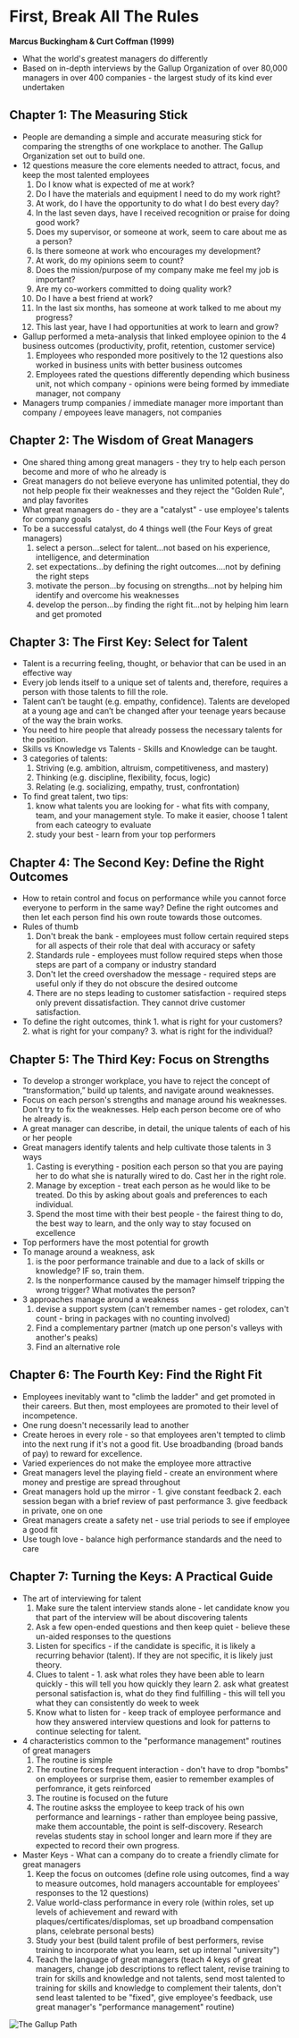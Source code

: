 # First, Break All The Rules
**Marcus Buckingham & Curt Coffman (1999)**
- What the world's greatest managers do differently
- Based on in-depth interviews by the Gallup Organization of over 80,000 managers in over 400 companies - the largest study of its kind ever undertaken

## Chapter 1: The Measuring Stick
- People are demanding a simple and accurate measuring stick for comparing the strengths of one workplace to another. The Gallup Organization set out to build one.
- 12 questions measure the core elements needed to attract, focus, and keep the most talented employees
  1. Do I know what is expected of me at work?
  2. Do I have the materials and equipment I need to do my work right?
  3. At work, do I have the opportunity to do what I do best every day?
  4. In the last seven days, have I received recognition or praise for doing good work?
  5. Does my supervisor, or someone at work, seem to care about me as a person?
  6. Is there someone at work who encourages my development?
  7. At work, do my opinions seem to count?
  8. Does the mission/purpose of my company make me feel my job is important?
  9. Are my co-workers committed to doing quality work?
  10. Do I have a best friend at work?
  11. In the last six months, has someone at work talked to me about my progress?
  12. This last year, have I had opportunities at work to learn and grow?
- Gallup performed a meta-analysis that linked employee opinion to the 4 business outcomes (productivity, profit, retention, customer service)
  1. Employees who responded more positively to the 12 questions also worked in business units with better business outcomes
  2. Employees rated the questions differently depending which business unit, not which company - opinions were being formed by immediate manager, not company
- Managers trump companies / immediate manager more important than company / empoyees leave managers, not companies
## Chapter 2: The Wisdom of Great Managers
- One shared thing among great managers - they try to help each person become and more of who he already is
- Great managers do not believe everyone has unlimited potential, they do not help people fix their weaknesses and they reject the "Golden Rule", and play favorites
- What great managers do - they are a "catalyst" - use employee's talents for company goals
- To be a successful catalyst, do 4 things well (the Four Keys of great managers)
  1. select a person...select for talent...not based on his experience, intelligence, and determination
  2. set expectations...by defining the right outcomes....not by defining the right steps
  3. motivate the person...by focusing on strengths...not by helping him identify and overcome his weaknesses
  4. develop the person...by finding the right fit...not by helping him learn and get promoted
## Chapter 3: The First Key: Select for Talent
- Talent is a recurring feeling, thought, or behavior that can be used in an effective way
- Every job lends itself to a unique set of talents and, therefore, requires a person with those talents to fill the role.
- Talent can’t be taught (e.g. empathy, confidence). Talents are developed at a young age and can’t be changed after your teenage years because of the way the brain works.
- You need to hire people that already possess the necessary talents for the position.
- Skills vs Knowledge vs Talents - Skills and Knowledge can be taught. 
- 3 categories of talents:
  1. Striving (e.g. ambition, altruism, competitiveness, and mastery)
  2. Thinking (e.g. discipline, flexibility, focus, logic)
  3. Relating (e.g. socializing, empathy, trust, confrontation)
- To find great talent, two tips:
  1. know what talents you are looking for - what fits with company, team, and your management style. To make it easier, choose 1 talent from each cateogry to evaluate
  2. study your best - learn from your top performers
## Chapter 4: The Second Key: Define the Right Outcomes
- How to retain control and focus on performance while you cannot force everyone to perform in the same way? Define the right outcomes and then let each person find his own route towards those outcomes.
- Rules of thumb
  1. Don't break the bank - employees must follow certain required steps for all aspects of their role that deal with accuracy or safety
  2. Standards rule - employees must follow required steps when those steps are part of a company or industry standard
  3. Don't let the creed overshadow the message - required steps are useful only if they do not obscure the desired outcome
  4. There are no steps leading to customer satisfaction - required steps only prevent dissatisfaction. They cannot drive customer satisfaction.
- To define the right outcomes, think 1. what is right for your customers? 2. what is right for your company? 3. what is right for the individual?
## Chapter 5: The Third Key: Focus on Strengths
- To develop a stronger workplace, you have to reject the concept of “transformation,” build up talents, and navigate around weaknesses.
- Focus on each person's strengths and manage around his weaknesses. Don't try to fix the weaknesses. Help each person become ore of who he already is.
- A great manager can describe, in detail, the unique talents of each of his or her people
- Great managers identify talents and help cultivate those talents in 3 ways
  1. Casting is everything - position each person so that you are paying her to do what she is naturally wired to do. Cast her in the right role.
  2. Manage by exception - treat each person as he would like to be treated. Do this by asking about goals and preferences to each individual.
  3. Spend the most time with their best people - the fairest thing to do, the best way to learn, and the only way to stay focused on excellence
- Top performers have the most potential for growth
- To manage around a weakness, ask
  1. is the poor performance trainable and due to a lack of skills or knowledge? IF so, train them.
  2. Is the nonperformance caused by the mamager himself tripping the wrong trigger? What motivates the person?
- 3 approaches manage around a weakness
  1. devise a support system (can't remember names - get rolodex, can't count - bring in packages with no counting involved)
  2. Find a complementary partner (match up one person's valleys with another's peaks)
  3. Find an alternative role
## Chapter 6: The Fourth Key: Find the Right Fit
- Employees inevitably want to "climb the ladder" and get promoted in their careers. But then, most employees are promoted to their level of incompetence.
- One rung doesn't necessarily lead to another
- Create heroes in every role - so that employees aren't tempted to climb into the next rung if it's not a good fit. Use broadbanding (broad bands of pay) to reward for excellence.
- Varied experiences do not make the employee more attractive
- Great managers level the playing field - create an environment where money and prestige are spread throughout
- Great managers hold up the mirror - 1. give constant feedback 2. each session began with a brief review of past performance 3. give feedback in private, one on one
- Great managers create a safety net - use trial periods to see if employee a good fit
- Use tough love - balance high performance standards and the need to care
## Chapter 7: Turning the Keys: A Practical Guide
- The art of interviewing for talent
  1. Make sure the talent interview stands alone - let candidate know you that part of the interview will be about discovering talents
  2. Ask a few open-ended questions and then keep quiet - believe these un-aided responses to the questions
  3. Listen for specifics - if the candidate is specific, it is likely a recurring behavior (talent). If they are not specific, it is likely just theory.
  4. Clues to talent - 1. ask what roles they have been able to learn quickly - this will tell you how quickly they learn 2. ask what greatest personal satisfaction is, what do they find fulfilling - this will tell you what they can consistently do week to week
  5. Know what to listen for - keep track of employee performance and how they answered interview questions and look for patterns to continue selecting for talent.
- 4 characteristics common to the "performance management" routines of great managers
  1. The routine is simple
  2. The routine forces frequent interaction - don't have to drop "bombs" on employees or surprise them, easier to remember examples of perfomrance, it gets reinforced
  3. The routine is focused on the future
  4. The routine askss the employee to keep track of his own performance and learnings - rather than employee being passive, make them accountable, the point is self-discovery. Research revelas students stay in school longer and learn more if they are expected to record their own progress.
- Master Keys - What can a company do to create a friendly climate for great managers
  1. Keep the focus on outcomes (define role using outcomes, find a way to measure outcomes, hold managers accountable for employees' responses to the 12 questions)
  2. Value world-class performance in every role (within roles, set up levels of achievement and reward with plaques/certificates/displomas, set up broadband compensation plans, celebrate personal bests)
  3. Study your best (build talent profile of best performers, revise training to incorporate what you learn, set up internal "university")
  4. Teach the language of great managers (teach 4 keys of great managers, change job descriptions to reflect talent, revise training to train for skills and knowledge and not talents, send most talented to training for skills and knowledge to complement their talents, don't send least talented to be "fixed", give employee's feedback, use great manager's "performance management" routine)

![The Gallup Path](galluppath.jpg?raw=true)
